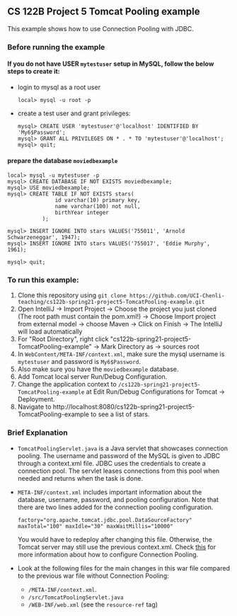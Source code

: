 ## CS 122B Project 5 Tomcat Pooling example

This example shows how to use Connection Pooling with JDBC.

### Before running the example

#### If you do not have USER `mytestuser` setup in MySQL, follow the below steps to create it:

- login to mysql as a root user
   ```
   local> mysql -u root -p
   ```

- create a test user and grant privileges:
   ```
   mysql> CREATE USER 'mytestuser'@'localhost' IDENTIFIED BY 'My6$Password';
   mysql> GRANT ALL PRIVILEGES ON * . * TO 'mytestuser'@'localhost';
   mysql> quit;
   ```

#### prepare the database `moviedbexample`


```
local> mysql -u mytestuser -p
mysql> CREATE DATABASE IF NOT EXISTS moviedbexample;
mysql> USE moviedbexample;
mysql> CREATE TABLE IF NOT EXISTS stars(
               id varchar(10) primary key,
               name varchar(100) not null,
               birthYear integer
           );

mysql> INSERT IGNORE INTO stars VALUES('755011', 'Arnold Schwarzeneggar', 1947);
mysql> INSERT IGNORE INTO stars VALUES('755017', 'Eddie Murphy', 1961);

mysql> quit;
```

### To run this example:

1. Clone this repository
   using `git clone https://github.com/UCI-Chenli-teaching/cs122b-spring21-project5-TomcatPooling-example.git`
2. Open IntelliJ -> Import Project -> Choose the project you just cloned (The root path must contain the pom.xml!) ->
   Choose Import project from external model -> choose Maven -> Click on Finish -> The IntelliJ will load automatically
3. For "Root Directory", right click "cs122b-spring21-project5-TomcatPooling-example" -> Mark Directory as -> sources
   root
4. In `WebContent/META-INF/context.xml`, make sure the mysql username is `mytestuser` and password is `My6$Password`.
5. Also make sure you have the `moviedbexample` database.
6. Add Tomcat local server Run/Debug Configuration.
7. Change the application context to `/cs122b-spring21-project5-TomcatPooling-example` at Edit Run/Debug Configurations
   for Tomcat -> Deployment.
8. Navigate to http://localhost:8080/cs122b-spring21-project5-TomcatPooling-example to see a list of stars.

### Brief Explanation

- `TomcatPoolingServlet.java` is a Java servlet that showcases connection pooling. The username and password of the
  MySQL is given to JDBC through a context.xml file. JDBC uses the credentials to create a connection pool. The servlet
  leases connections from this pool when needed and returns when the task is done.

- `META-INF/context.xml` includes important information about the database, username, password, and pooling
  configuration. Note that there are two lines added for the connection pooling configuration.
  ```              
  factory="org.apache.tomcat.jdbc.pool.DataSourceFactory"
  maxTotal="100" maxIdle="30" maxWaitMillis="10000"
  ```
  You would have to redeploy after changing this file. Otherwise, the Tomcat server may still use the
  previous context.xml. Check [this](http://tomcat.apache.org/tomcat-9.0-doc/jndi-datasource-examples-howto.html) for more information about how to configure Connection Pooling.

- Look at the following files for the main changes in this war file compared to the previous war file without Connection
  Pooling:
    - `/META-INF/context.xml`.
    - `/src/TomcatPoolingServlet.java`
    - `/WEB-INF/web.xml` (see the `resource-ref` tag)

